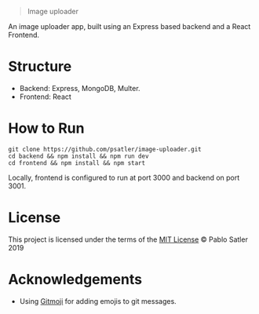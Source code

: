 > Image uploader

An image uploader app, built using an Express based backend and a React Frontend.

# Structure

- Backend: Express, MongoDB, Multer.
- Frontend: React 

# How to Run

```
git clone https://github.com/psatler/image-uploader.git
cd backend && npm install && npm run dev
cd frontend && npm install && npm start
```
Locally, frontend is configured to run at port 3000 and backend on port 3001. 

# License
This project is licensed under the terms of the [MIT License](https://opensource.org/licenses/MIT) © Pablo Satler 2019

# Acknowledgements
- Using [Gitmoji](https://gitmoji.carloscuesta.me/) for adding emojis to git messages.